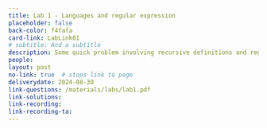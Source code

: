 ```yaml
---
title: Lab 1 - Languages and regular expression
placeholder: false
back-color: f4fafa
card-link: LabLink01
# subtitle: And a subtitle
description: Some quick problem involving recursive definitions and regular expressions.  
people:
layout: post
no-link: true  # stops link to page 
deliverydate: 2024-08-30
link-questions: /materials/labs/lab1.pdf
link-solutions: 
link-recording:
link-recording-ta:
---
```










